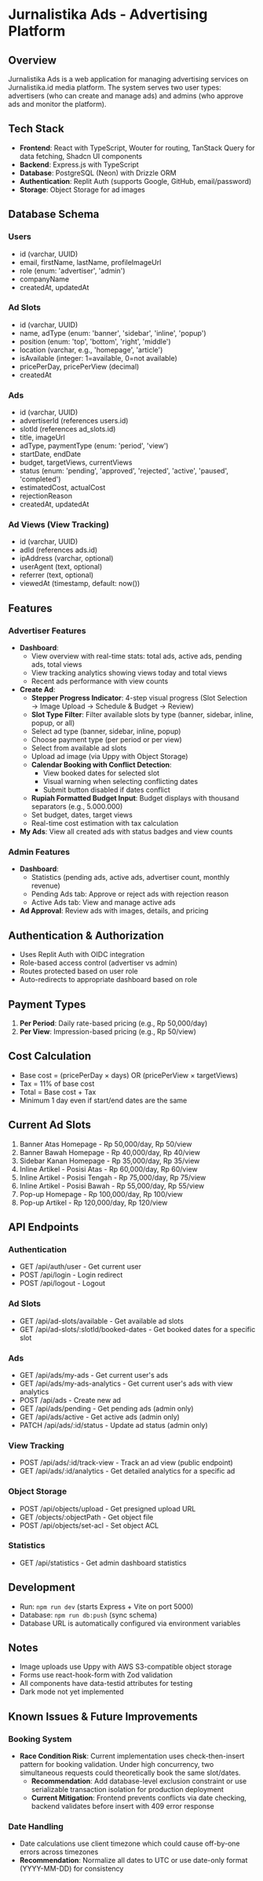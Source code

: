 # Jurnalistika Ads - Advertising Platform

## Overview
Jurnalistika Ads is a web application for managing advertising services on Jurnalistika.id media platform. The system serves two user types: advertisers (who can create and manage ads) and admins (who approve ads and monitor the platform).

## Tech Stack
- **Frontend**: React with TypeScript, Wouter for routing, TanStack Query for data fetching, Shadcn UI components
- **Backend**: Express.js with TypeScript
- **Database**: PostgreSQL (Neon) with Drizzle ORM
- **Authentication**: Replit Auth (supports Google, GitHub, email/password)
- **Storage**: Object Storage for ad images

## Database Schema

### Users
- id (varchar, UUID)
- email, firstName, lastName, profileImageUrl
- role (enum: 'advertiser', 'admin')
- companyName
- createdAt, updatedAt

### Ad Slots
- id (varchar, UUID)
- name, adType (enum: 'banner', 'sidebar', 'inline', 'popup')
- position (enum: 'top', 'bottom', 'right', 'middle')
- location (varchar, e.g., 'homepage', 'article')
- isAvailable (integer: 1=available, 0=not available)
- pricePerDay, pricePerView (decimal)
- createdAt

### Ads
- id (varchar, UUID)
- advertiserId (references users.id)
- slotId (references ad_slots.id)
- title, imageUrl
- adType, paymentType (enum: 'period', 'view')
- startDate, endDate
- budget, targetViews, currentViews
- status (enum: 'pending', 'approved', 'rejected', 'active', 'paused', 'completed')
- estimatedCost, actualCost
- rejectionReason
- createdAt, updatedAt

### Ad Views (View Tracking)
- id (varchar, UUID)
- adId (references ads.id)
- ipAddress (varchar, optional)
- userAgent (text, optional)
- referrer (text, optional)
- viewedAt (timestamp, default: now())

## Features

### Advertiser Features
- **Dashboard**: 
  - View overview with real-time stats: total ads, active ads, pending ads, total views
  - View tracking analytics showing views today and total views
  - Recent ads performance with view counts
- **Create Ad**: 
  - **Stepper Progress Indicator**: 4-step visual progress (Slot Selection → Image Upload → Schedule & Budget → Review)
  - **Slot Type Filter**: Filter available slots by type (banner, sidebar, inline, popup, or all)
  - Select ad type (banner, sidebar, inline, popup)
  - Choose payment type (per period or per view)
  - Select from available ad slots
  - Upload ad image (via Uppy with Object Storage)
  - **Calendar Booking with Conflict Detection**:
    - View booked dates for selected slot
    - Visual warning when selecting conflicting dates
    - Submit button disabled if dates conflict
  - **Rupiah Formatted Budget Input**: Budget displays with thousand separators (e.g., 5.000.000)
  - Set budget, dates, target views
  - Real-time cost estimation with tax calculation
- **My Ads**: View all created ads with status badges and view counts

### Admin Features
- **Dashboard**: 
  - Statistics (pending ads, active ads, advertiser count, monthly revenue)
  - Pending Ads tab: Approve or reject ads with rejection reason
  - Active Ads tab: View and manage active ads
- **Ad Approval**: Review ads with images, details, and pricing

## Authentication & Authorization
- Uses Replit Auth with OIDC integration
- Role-based access control (advertiser vs admin)
- Routes protected based on user role
- Auto-redirects to appropriate dashboard based on role

## Payment Types
1. **Per Period**: Daily rate-based pricing (e.g., Rp 50,000/day)
2. **Per View**: Impression-based pricing (e.g., Rp 50/view)

## Cost Calculation
- Base cost = (pricePerDay × days) OR (pricePerView × targetViews)
- Tax = 11% of base cost
- Total = Base cost + Tax
- Minimum 1 day even if start/end dates are the same

## Current Ad Slots
1. Banner Atas Homepage - Rp 50,000/day, Rp 50/view
2. Banner Bawah Homepage - Rp 40,000/day, Rp 40/view
3. Sidebar Kanan Homepage - Rp 35,000/day, Rp 35/view
4. Inline Artikel - Posisi Atas - Rp 60,000/day, Rp 60/view
5. Inline Artikel - Posisi Tengah - Rp 75,000/day, Rp 75/view
6. Inline Artikel - Posisi Bawah - Rp 55,000/day, Rp 55/view
7. Pop-up Homepage - Rp 100,000/day, Rp 100/view
8. Pop-up Artikel - Rp 120,000/day, Rp 120/view

## API Endpoints

### Authentication
- GET /api/auth/user - Get current user
- POST /api/login - Login redirect
- POST /api/logout - Logout

### Ad Slots
- GET /api/ad-slots/available - Get available ad slots
- GET /api/ad-slots/:slotId/booked-dates - Get booked dates for a specific slot

### Ads
- GET /api/ads/my-ads - Get current user's ads
- GET /api/ads/my-ads-analytics - Get current user's ads with view analytics
- POST /api/ads - Create new ad
- GET /api/ads/pending - Get pending ads (admin only)
- GET /api/ads/active - Get active ads (admin only)
- PATCH /api/ads/:id/status - Update ad status (admin only)

### View Tracking
- POST /api/ads/:id/track-view - Track an ad view (public endpoint)
- GET /api/ads/:id/analytics - Get detailed analytics for a specific ad

### Object Storage
- POST /api/objects/upload - Get presigned upload URL
- GET /objects/:objectPath - Get object file
- POST /api/objects/set-acl - Set object ACL

### Statistics
- GET /api/statistics - Get admin dashboard statistics

## Development
- Run: `npm run dev` (starts Express + Vite on port 5000)
- Database: `npm run db:push` (sync schema)
- Database URL is automatically configured via environment variables

## Notes
- Image uploads use Uppy with AWS S3-compatible object storage
- Forms use react-hook-form with Zod validation
- All components have data-testid attributes for testing
- Dark mode not yet implemented

## Known Issues & Future Improvements

### Booking System
- **Race Condition Risk**: Current implementation uses check-then-insert pattern for booking validation. Under high concurrency, two simultaneous requests could theoretically book the same slot/dates. 
  - **Recommendation**: Add database-level exclusion constraint or use serializable transaction isolation for production deployment
  - **Current Mitigation**: Frontend prevents conflicts via date checking, backend validates before insert with 409 error response

### Date Handling
- Date calculations use client timezone which could cause off-by-one errors across timezones
- **Recommendation**: Normalize all dates to UTC or use date-only format (YYYY-MM-DD) for consistency
